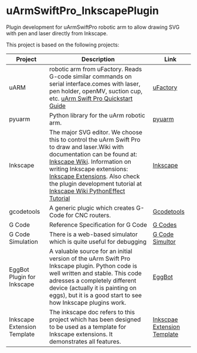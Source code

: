 # uArmSwiftPro_InkscapePlugin
Plugin development for uArmSwiftPro robotic arm to allow drawing SVG with pen and laser directly from Inkscape.

This project is based on the following projects:

| Project                    | Description                                                                                                                                                                                                                                                                                                                                      | Link                                                      |
|----------------------------|--------------------------------------------------------------------------------------------------------------------------------------------------------------------------------------------------------------------------------------------------------------------------------------------------------------------------------------------------|-----------------------------------------------------------|
| uARM                       | robotic arm from uFactory. Reads G-code similar commands on serial interface.comes with laser, pen holder, openMV, suction cup, etc.  [uArm Swift Pro Quickstart Guide](http://download.ufactory.cc/docs/en/uArm-Swift-Pro-Quick-Start-Guide-1.0.pdf)                                                                                              | [uFactory](http://ufactory.cc/#/en/support/)              |
| pyuarm                     | Python library for the uArm robotic arm.                                                                                                                                                                                                                                                                                                         | [pyuarm](https://pyuarm.readthedocs.io/en/dev/index.html) |
| Inkscape                   | The major SVG editor. We choose this to control the uArm Swift Pro to draw and laser.Wiki with documentation can be found at: [Inkscape Wiki](http://wiki.inkscape.org/wiki/index.php/Inkscape). Information on writing Inkscape extensions: [Inkscape Extensions](https://inkscape.org/en/develop/extensions/). Also check the plugin development tutorial at [Inkscape Wiki PythonEffect Tutorial](http://wiki.inkscape.org/wiki/index.php/PythonEffectTutorial) | [Inkscape](https://inkscape.org/en/)                      |
| gcodetools                 | A generic plugic which creates G-Code for CNC routers.                                                                                                                                                                                                                                                                                           | [Gcodetools](http://www.cnc-club.ru/gcodetools)           |
| G Code                 | Reference Specification for G Code                                                                                                                                                                                                                                                                                           | [G Codes](http://linuxcnc.org/docs/html/gcode.html)           |
| G Code Simulation      | There is a web-based simulator which is quite useful for debugging                                                                                                                                                                                                                                                                                           | [G Code Simultor](https://nraynaud.github.io/webgcode/)           |
| EggBot Plugin for Inkscape | A valuable source for an initial version of the uArm Swift Pro Inkscape plugin. Python code is well written and stable. This code adresses a completely different device (actually it is painting on eggs), but it is a good start to see how Inkscape plugins work.                                                                             |  [EggBot](http://egg-bot.com/)                            |
| Inkscape Extension Template | The inkscape doc refers to this project which has been designed to be used as a template for Inkscape extensions. It demonstrates all features. | [Inkscpae Extension Template](https://github.com/Neon22/inkscape_extension_template) |
